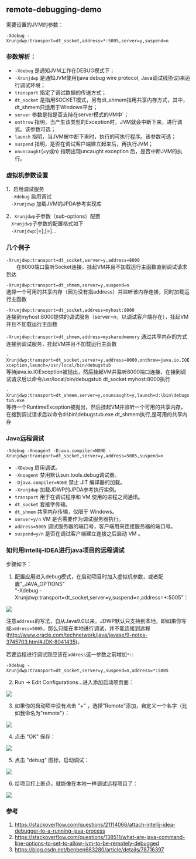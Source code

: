 ## remote-debugging-demo

需要设置的JVM的参数：
```
-Xdebug -Xrunjdwp:transport=dt_socket,address=*:5005,server=y,suspend=n
```

### 参数解析：
- `-Xdebug` 是通知JVM工作在DEBUG模式下；
- `-Xrunjdwp` 是通知JVM使用(java debug wire protocol, Java调试线协议)来运行调试环境；
- `transport` 指定了调试数据的传送方式；
- `dt_socket` 是指用SOCKET模式，另有dt_shmem指用共享内存方式，其中，dt_shmem只适用于Windows平台； 
- `server` 参数是指是否支持在server模式的VM中`； 
- `onthrow` 指明，当产生该类型的Exception时，JVM就会中断下来，进行调式。该参数可选；
- `launch` 指明，当JVM被中断下来时，执行的可执行程序。该参数可选； 
- `suspend` 指明，是否在调试客户端建立起来后，再执行JVM；
- `onuncaught`(=y或n) 指明出现uncaught exception 后，是否中断JVM的执行。

### 虚拟机参数设置        
1．启用调试服务    
　`-Xdebug` 启用调试         
　`-Xrunjdwp` 加载JVM的JPDA参考实现库 

2．`Xrunjdwp`子参数（sub-options）配置         
　`Xrunjdwp`子参数的配置格式如下    
　`-Xrunjdwp`:[=],[=]…   

### 几个例子
 
`-Xrunjdwp:transport=dt_socket,server=y,address=8000`         
　　在8000端口监听Socket连接，挂起VM并且不加载运行主函数直到调试请求到达
 
`-Xrunjdwp:transport=dt_shmem,server=y,suspend=n`     
选择一个可用的共享内存（因为没有指address）并监听该内存连接，同时加载运行主函数 

`-Xrunjdwp:transport=dt_socket,address=myhost:8000`           
连接到myhost:8000提供的调试服务（server=n，以调试客户端存在），挂起VM并且不加载运行主函数 

`-Xrunjdwp:transport=dt_shmem,address=mysharedmemory` 
通过共享内存的方式连接到调试服务，挂起VM并且不加载运行主函数
 
`-Xrunjdwp:transport=dt_socket,server=y,address=8000,onthrow=java.io.IOException,launch=/usr/local/bin/debugstub`         
等待java.io.IOException被抛出，然后挂起VM并监听8000端口连接，在接到调试请求后以命令/usr/local/bin/debugstub dt_socket myhost:8000执行 

`-Xrunjdwp:transport=dt_shmem,server=y,onuncaught=y,launch=d:\bin\debugstub.exe`        
等待一个RuntimeException被抛出，然后挂起VM并监听一个可用的共享内存，在接到调试请求后以命令d:\bin\debugstub.exe dt_shmem执行,是可用的共享内存

### Java远程调试        
`-Xdebug -Xnoagent -Djava.compiler=NONE -Xrunjdwp:transport=dt_socket,server=y,address=5005,suspend=n`        
- `-XDebug` 启用调试。 
- `-Xnoagent` 禁用默认sun.tools.debug调试器。 
- `-Djava.compiler=NONE` 禁止 JIT 编译器的加载。 
- `-Xrunjdwp` 加载JDWP的JPDA参考执行实例。 
- `transport` 用于在调试程序和 VM 使用的进程之间通讯。 
- `dt_socket` 套接字传输。 
- `dt_shmem` 共享内存传输，仅限于 Windows。 
- `server=y/n` VM 是否需要作为调试服务器执行。 
- `address=5005` 调试服务器的端口号，客户端用来连接服务器的端口号。 
- `suspend=y/n` 是否在调试客户端建立连接之后启动 VM 。 

### 如何用Intellij-IDEA进行java项目的远程调试

步骤如下：         
1. 配置应用进入debug模式，在启动项目时加入虚拟机参数，或者配置"_JAVA_OPTIONS"                  
“-Xdebug -Xrunjdwp:transport=dt_socket,server=y,suspend=n,address=*:5005”：

<img src='src/images/000.png' />

注意`address`的写法，自从Java9.0以来，JDWP默认只支持到本地，即如果你写成`address=5005`，那么只能在本地进行调试，并不能连接到远程(http://www.oracle.com/technetwork/java/javase/9-notes-3745703.html#JDK-8041435)。

若要远程进行调试则应该在`address`这一参数之前增加`*:`:
```
-Xdebug -Xrunjdwp:transport=dt_socket,server=y,suspend=n,address=*:5005
```

2. Run -> Edit Configurations...进入添加启动项页面：
<img src='src/images/111.png' />

3. 如果你的启动项中没有点击 "+" ，选择"Remote"添加，自定义一个名字（比如我命名为"remote"）：
<img src='src/images/222.png' />

4. 点击 "OK" 保存：
<img src='src/images/333.png' />

5. 点击 "debug" 图标，启动调试：
<img src='src/images/444.png' />

6. 给项目打上断点，就能像在本地一样调试远程项目了：
<img src='src/images/555.png' />

### 参考
1. https://stackoverflow.com/questions/21114066/attach-intellij-idea-debugger-to-a-running-java-process
1. https://stackoverflow.com/questions/138511/what-are-java-command-line-options-to-set-to-allow-jvm-to-be-remotely-debugged
1. https://blog.csdn.net/benben683280/article/details/78716397